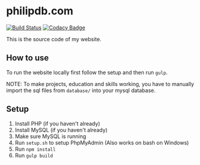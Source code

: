 # philipdb.com

[![Build Status](https://travis-ci.org/PhiliPdB/philipdb.com.svg?branch=master)](https://travis-ci.org/PhiliPdB/philipdb.com)
[![Codacy Badge](https://api.codacy.com/project/badge/Grade/b5fa288b2a764bac82a25b638fafce38)](https://www.codacy.com/app/PhiliPdB/philipdb.com?utm_source=github.com&amp;utm_medium=referral&amp;utm_content=PhiliPdB/philipdb.com&amp;utm_campaign=Badge_Grade)

This is the source code of my website.

## How to use
To run the website locally first follow the setup and then run `gulp`.

NOTE: To make projects, education and skills working, you have to manually import the sql files from `database/` into your mysql database.

## Setup
1. Install PHP (if you haven't already)
2. Install MySQL (if you haven't already)
3. Make sure MySQL is running
4. Run `setup.sh` to setup PhpMyAdmin (Also works on bash on Windows)
5. Run `npm install`
6. Run `gulp build` 
